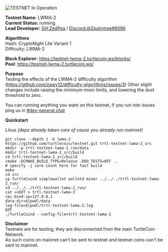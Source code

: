 ![TESTNET In Operation](https://user-images.githubusercontent.com/317/40411678-465103e0-5e9b-11e8-8ac0-84538920aabe.png)

**Testnet Name:** LWMA-2  
**Current Status:** running  
**Lead Developer:** [GH:ZedPea](https://github.com/ZedPea) / [Discord:@Zpalmtree#9096](http://discord.turtlecoin.lol)

**Algorithms**  
Hash: CryptoNight Lite Variant 1  
Difficulty: LWMA-2  

**Block Explorer:** https://testnet-lwma-2.turtlecoin.ws/blocks/  
**Pool**: https://testnet-lwma-2.turtlecoin.ws/  

**Purpose**    
Testing the effects of the LWMA-2 difficulty algorithm (https://github.com/zawy12/difficulty-algorithms/issues/3)
Other slight changes include raising the minimum mixin limits, and lowering the dust threshold to zero.

You can running anything you want on this testnet, if you run into issues ping us in [\#dev-general chat](http://discord.turtlecoin.lol)  

**Quickstart**

Linux *(deps already taken care of cause you already run mainnet)*
```
git clone --depth 1 -b lwma-2 https://github.com/turtlecoin/testnet.git trtl-testnet-lwma-2_src
mkdir -p trtl-testnet-lwma-2_run/data
mkdir trtl-testnet-lwma-2_src/build
cd trtl-testnet-lwma-2_src/build
cmake -DCMAKE_BUILD_TYPE=Release -DDO_TESTS=OFF ..
# specify -j core count here for fast build
make 
cd src
cp TurtleCoind simplewallet walletd miner ../../../trtl-testnet-lwma-2_run/
cd ../../../trtl-testnet-lwma-2_run/
cat <<EOT > trtl-testnet-lwma-2
rpc-bind-ip=127.0.0.1
data-dir=$(pwd)/data
log-file=$(pwd)/trtl-testnet-lwma-2.log
EOT
./TurtleCoind --config-file=trtl-testnet-lwma-2
```

**Disclaimer**  
Testnets are for testing, they are disconnected from the main TurtleCoin Network.  
As such coins on mainnet can't be sent to testnet and testnet coins can't be sent to mainnet.
